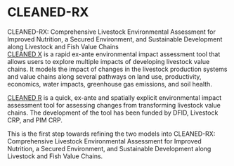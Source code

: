 # CLEANED-RX 
CLEANED-RX: Comprehensive Livestock Environmental Assessment for Improved Nutrition, a Secured Environment, and Sustainable Development along Livestock and Fish Value Chains	
[CLEANED X](https://cgspace.cgiar.org/handle/10568/91205) is a rapid ex-ante environmental impact assessment tool that allows users to explore multiple impacts of developing livestock value chains. It models the impact of changes in the livestock production systems and value chains along several pathways on land use, productivity, economics, water impacts, greenhouse gas emissions, and soil health.

[CLEANED R](https://cgspace.cgiar.org/handle/10568/78474) is a quick, ex-ante and spatially explicit environmental impact assessment tool for assessing changes from transforming livestock value chains. The development of the tool has been funded by DFID, Livestock CRP, and PIM CRP.

This is the first step towards refining the two models into CLEANED-RX: Comprehensive Livestock Environmental Assessment for Improved Nutrition, a Secured Environment, and Sustainable Development along Livestock and Fish Value Chains.

